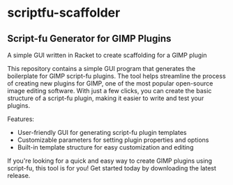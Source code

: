 # scriptfu-scaffolder

## Script-fu Generator for GIMP Plugins

A simple GUI written in Racket to create scaffolding for a GIMP plugin

This repository contains a simple GUI program that generates the boilerplate for GIMP script-fu plugins. The tool helps streamline the process of creating new plugins for GIMP, one of the most popular open-source image editing software. With just a few clicks, you can create the basic structure of a script-fu plugin, making it easier to write and test your plugins. 

Features:

- User-friendly GUI for generating script-fu plugin templates
- Customizable parameters for setting plugin properties and options
- Built-in template structure for easy customization and editing

If you're looking for a quick and easy way to create GIMP plugins using script-fu, this tool is for you! Get started today by downloading the latest release.
